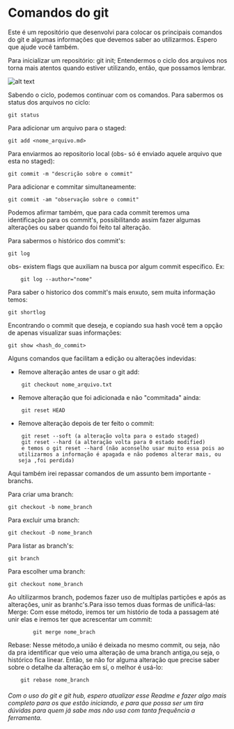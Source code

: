 # Comandos do git

Este é um repositório que desenvolvi para colocar os principais comandos do git e algumas informações que devemos saber ao utilizarmos. Espero que ajude você também.

Para inicializar um repositório: 
    git init;
Entendermos o ciclo dos arquivos nos torna mais atentos quando estiver utilizando, então, que possamos lembrar.

   ![alt text](https://git-scm.herokuapp.com/book/en/v2/images/lifecycle.png "Logo Title Text 1")
      

 Sabendo o ciclo, podemos continuar com os comandos.
 Para sabermos os status dos arquivos no ciclo:
     
    git status
  
 Para adicionar um arquivo para o staged:
    
    git add <nome_arquivo.md>
    
 Para enviarmos ao repositorio local (obs- só é enviado aquele arquivo que esta no staged):
    
    git commit -m "descrição sobre o commit" 
    
 Para adicionar e commitar simultaneamente:
    
    git commit -am "observação sobre o commit"
    
Podemos afirmar também, que para cada commit teremos uma identificação para os commit's, possibilitando assim fazer algumas alterações ou saber quando foi feito tal alteração.

Para sabermos o histórico dos commit's:
    
    git log

obs- existem flags que auxiliam na busca por algum commit específico.
Ex:  
        
        git log --author="nome"

Para saber o historico dos commit's mais enxuto, sem muita informação temos:
    
    git shortlog

Encontrando o commit que deseja, e copiando sua hash você tem a opção de apenas visualizar suas informações:
    
    git show <hash_do_commit>
    
Alguns comandos que facilitam a edição ou alterações indevidas:

 - Remove alteração antes de usar o git add:
        
        git checkout nome_arquivo.txt
 - Remove alteração que foi adicionada e não "commitada" ainda:
        
        git reset HEAD
 - Remove alteração depois de ter feito o commit:
        
        git reset --soft (a alteração volta para o estado staged)
        git reset --hard (a alteração volta para 0 estado modified) 
        e temos o git reset --hard (não aconselho usar muito essa pois ao utilizarmos a informação é apagada e não podemos alterar mais, ou seja ,foi perdida)

Aqui também irei repassar comandos de um assunto bem importante - branchs.

Para criar uma branch:
    
    git checkout -b nome_branch
Para excluir uma branch:
    
    git checkout -D nome_branch
Para listar as branch's:
    
    git branch
Para escolher uma branch:
    
    git checkout nome_branch
    

Ao ultilizarmos branch, podemos fazer uso de multiplas partições e após as alterações, unir as branhc's.Para isso temos duas formas de unificá-las:
   Merge: Com esse método, iremos ter um histório de toda a passagem até unir elas e iremos ter que acrescentar um commit:
            
            git merge nome_brach
   Rebase: Nesse método,a união é deixada no mesmo commit, ou seja, não da pra identificar que veio uma alteração de uma branch antiga,ou seja, o histórico fica linear. Então, se não for alguma alteração que precise saber sobre o detalhe da alteração em sí, o melhor é usá-lo:
        
        git rebase nome_branch



###### Com o uso do git e git hub, espero atualizar esse Readme e fazer algo mais completo para os que estão iniciando, e para que possa ser um tira dúvidas para quem já sabe mas não usa com tanta frequência a ferramenta.        
